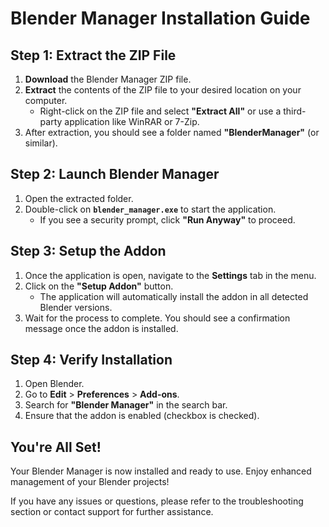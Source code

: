 # Blender Manager Installation Guide



## Step 1: Extract the ZIP File

1. **Download** the Blender Manager ZIP file.
2. **Extract** the contents of the ZIP file to your desired location on your computer.
   - Right-click on the ZIP file and select **"Extract All"** or use a third-party application like WinRAR or 7-Zip.
3. After extraction, you should see a folder named **"BlenderManager"** (or similar).

## Step 2: Launch Blender Manager

1. Open the extracted folder.
2. Double-click on **`blender_manager.exe`** to start the application.
   - If you see a security prompt, click **"Run Anyway"** to proceed.

## Step 3: Setup the Addon

1. Once the application is open, navigate to the **Settings** tab in the menu.
2. Click on the **"Setup Addon"** button.
   - The application will automatically install the addon in all detected Blender versions.
3. Wait for the process to complete. You should see a confirmation message once the addon is installed.

## Step 4: Verify Installation

1. Open Blender.
2. Go to **Edit** > **Preferences** > **Add-ons**.
3. Search for **"Blender Manager"** in the search bar.
4. Ensure that the addon is enabled (checkbox is checked).


## You're All Set!

Your Blender Manager is now installed and ready to use. Enjoy enhanced management of your Blender projects!

If you have any issues or questions, please refer to the troubleshooting section or contact support for further assistance.
